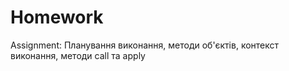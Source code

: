 # Homework
Assignment: Планування виконання, методи об'єктів, контекст виконання, методи call та apply
